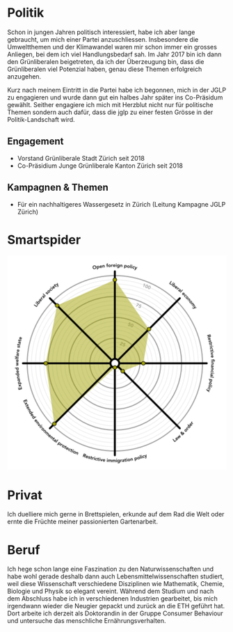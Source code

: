 # Politik

Schon in jungen Jahren politisch interessiert, habe ich aber lange gebraucht, um mich einer Partei anzuschliessen. Insbesondere die Umweltthemen und der Klimawandel waren mir schon immer ein grosses Anliegen, bei dem ich viel Handlungsbedarf sah. Im Jahr 2017 bin ich dann den Grünliberalen beigetreten, da ich der Überzeugung bin, dass die Grünliberalen viel Potenzial haben, genau diese Themen erfolgreich anzugehen.

Kurz nach meinem Eintritt in die Partei habe ich begonnen, mich in der JGLP zu engagieren und wurde dann gut ein halbes Jahr später ins Co-Präsidum gewählt. Seither engagiere ich mich mit Herzblut nicht nur für politische Themen sondern auch dafür, dass die jglp zu einer festen Grösse in der Politik-Landschaft wird.


## Engagement

* Vorstand Grünliberale Stadt Zürich seit 2018
* Co-Präsidium Junge Grünliberale Kanton Zürich seit 2018


## Kampagnen & Themen

* Für ein nachhaltigeres Wassergesetz in Zürich (Leitung Kampagne JGLP Zürich)


# Smartspider
             
<p class="center">
  <img src="./spider.png" class="smartspider" alt="Smartspider Jeanine Ammann">
</p>

# Privat 

Ich duelliere mich gerne in Brettspielen, erkunde auf dem Rad die Welt oder ernte die Früchte meiner passionierten Gartenarbeit.

# Beruf

Ich hege schon lange eine Faszination zu den Naturwissenschaften und habe wohl gerade deshalb dann auch Lebensmittelwissenschaften studiert, weil diese Wissenschaft verschiedene Disziplinen wie Mathematik, Chemie, Biologie und Physik so elegant vereint. Während dem Studium und nach dem Abschluss habe ich in verschiedenen Industrien gearbeitet, bis mich irgendwann wieder die Neugier gepackt und zurück an die ETH geführt hat. Dort arbeite ich derzeit als Doktorandin in der Gruppe Consumer Behaviour und untersuche das menschliche Ernährungsverhalten.

